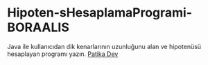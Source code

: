 # Hipoten-sHesaplamaProgrami-BORAALIS
Java ile kullanıcıdan dik kenarlarının uzunluğunu alan ve hipotenüsü hesaplayan programı yazın.
[Patika Dev](www.patika.dev)
